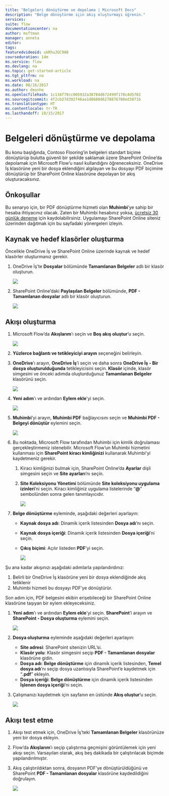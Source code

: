 ```yaml
---
title: "Belgeleri dönüştürme ve depolama | Microsoft Docs"
description: "Belge dönüştürme için akış oluşturmayı öğrenin."
services: 
suite: flow
documentationcenter: na
author: msftman
manager: anneta
editor: 
tags: 
featuredvideoid: ukRhuJGC9A0
courseduration: 14m
ms.service: flow
ms.devlang: na
ms.topic: get-started-article
ms.tgt_pltfrm: na
ms.workload: na
ms.date: 08/16/2017
ms.author: deonhe
ms.openlocfilehash: 1c134f70cc065932a38784d672499f178c4d5702
ms.sourcegitcommit: 4f2cb27d392f46aa1d8680d6278876780ed3871b
ms.translationtype: HT
ms.contentlocale: tr-TR
ms.lasthandoff: 10/15/2017
---
```

# <a name="convert-and-store-documents"></a>Belgeleri dönüştürme ve depolama
Bu konu başlığında, Contoso Flooring’in belgeleri standart biçime dönüştürüp bulutta güvenli bir şekilde saklamak üzere SharePoint Online’da depolamak için Microsoft Flow’u nasıl kullandığını öğreneceksiniz. OneDrive İş klasörüne yeni bir dosya eklendiğini algılayan ve bu dosyayı PDF biçimine dönüştürüp bir SharePoint Online klasörüne depolayan bir akış oluşturacaksınız. 

## <a name="prerequisites"></a>Önkoşullar
Bu senaryo için, bir PDF dönüştürme hizmeti olan **Muhimbi**’ye sahip bir hesaba ihtiyacınız olacak. Zaten bir Muhimbi hesabınız yoksa, [ücretsiz 30 günlük deneme](http://www.muhimbi.com/Products/PDF-Converter-for-SharePoint/Products-PDF-Converter-for-SharePoint-Free-Trial.aspx) için kaydolabilirsiniz. Uygulamayı SharePoint Online siteniz üzerinden dağıtmak için bu sayfadaki yönergeleri izleyin. 

## <a name="create-the-source-and-target-folders"></a>Kaynak ve hedef klasörler oluşturma
Öncelikle OneDrive İş ve SharePoint Online üzerinde kaynak ve hedef klasörler oluşturmanız gerekir. 

1. OneDrive İş’te **Dosyalar** bölümünde **Tamamlanan Belgeler** adlı bir klasör oluşturun. 
   
    ![](./media/learning-create-pdf/onedrive-folder.png)
2. SharePoint Online’daki **Paylaşılan Belgeler** bölümünde, **PDF - Tamamlanan dosyalar** adlı bir klasör oluşturun. 
   
    ![](./media/learning-create-pdf/sharepoint-folder.png)

## <a name="create-the-flow"></a>Akışı oluşturma
1. Microsoft Flow’da **Akışlarım**’ı seçin ve **Boş akış oluştur**’u seçin. 
   
    ![](./media/learning-create-pdf/create-blank-flow.png)
2. **Yüzlerce bağlantı ve tetikleyiciyi arayın** seçeneğini belirleyin.
3. **OneDrive**’ı arayın, **OneDrive İş**’i seçin ve daha sonra **OneDrive İş - Bir dosya oluşturulduğunda** tetikleyicisini seçin. **Klasör** içinde, klasör simgesini ve önceki adımda oluşturduğunuz **Tamamlanan Belgeler** klasörünü seçin. 
   
    ![](./media/learning-create-pdf/onedrive-trigger.png)
4. **Yeni adım**'ı ve ardından **Eylem ekle**'yi seçin. 
   
    ![](./media/learning-create-pdf/new-action.png)
5. **Muhimbi**’yi arayın, **Muhimbi PDF** bağlayıcısını seçin ve **Muhimbi PDF - Belgeyi dönüştür** eylemini seçin.
   
    ![](./media/learning-create-pdf/muhimbi-action.png)
6. Bu noktada, Microsoft Flow tarafından Muhimbi için kimlik doğrulaması gerçekleştirmeniz istenebilir. Microsoft Flow’un Muhimbi hizmetini kullanması için **SharePoint kiracı kimliğinizi** kullanarak Muhimbi’yi kaydetmeniz gerekir. 
   
   1. Kiracı kimliğinizi bulmak için, SharePoint Online’da **Ayarlar** dişli simgesini seçin ve **Site ayarları**’nı seçin.
   2. **Site Koleksiyonu Yönetimi** bölümünde **Site koleksiyonu uygulama izinleri**’ni seçin. Kiracı kimliğiniz uygulama listelerinde “**@**” sembolünden sonra gelen tanımlayıcıdır. 
      
       ![](./media/learning-create-pdf/tenant-id.png)
7. **Belge dönüştürme** eyleminde, aşağıdaki değerleri ayarlayın:
   
   * **Kaynak dosya adı**: Dinamik içerik listesinden **Dosya adı**’nı seçin.
   * **Kaynak dosya içeriği**: Dinamik içerik listesinden **Dosya içeriği**’ni seçin.
   * **Çıkış biçimi**: Açılır listeden **PDF**’yi seçin.
     
     ![](./media/learning-create-pdf/muhimbi-configuration.png)

Şu ana kadar akışınızı aşağıdaki adımlarla yapılandırdınız: 

1. Belirli bir OneDrive İş klasörüne yeni bir dosya eklendiğinde akış tetiklenir 
2. Muhimbi hizmeti bu dosyayı PDF’ye dönüştürür. 

Son adım için, PDF belgesini ekibin erişebileceği bir SharePoint Online klasörüne taşıyan bir eylem ekleyeceksiniz.  

1. **Yeni adım**'ı ve ardından **Eylem ekle**'yi seçin.  **SharePoint**’i arayın ve **SharePoint - Dosya oluşturma** eylemini seçin. 
   
    ![](./media/learning-create-pdf/sharepoint-create-file.png)
2. **Dosya oluşturma** eyleminde aşağıdaki değerleri ayarlayın:
   
   * **Site adresi**: SharePoint sitenizin URL’si.  
   * **Klasör yolu**: Klasör simgesini seçip **PDF - Tamamlanan dosyalar** klasörüne gidin.
   * **Dosya adı**: **Belge dönüştürme** için dinamik içerik listesinden, **Temel dosya adı**’nı seçip dosya uzantısıyla SharePoint’e kaydetmek için “**.pdf**” ekleyin. 
   * **Dosya içeriği**: **Belge dönüştürme** için dinamik içerik listesinden **İşlenen dosya içeriği**’ni seçin.
3. Çalışmanızı kaydetmek için sayfanın en üstünde **Akış oluştur**’u seçin.
   
    ![](./media/learning-create-pdf/sharepoint-configure-file.png)

## <a name="test-the-flow"></a>Akışı test etme
1. Akışı test etmek için, OneDrive İş’teki **Tamamlanan Belgeler** klasörünüze yeni bir dosya ekleyin. 
2. Flow’da **Akışlarım**’ı seçip çalıştırma geçmişini görüntülemek için yeni akışı seçin. Varsayılan olarak, akış beş dakikada bir çalıştırılacak biçimde yapılandırılmıştır. 
3. Akış çalıştırıldıktan sonra, dosyanın PDF’ye dönüştürüldüğünü ve SharePoint **PDF - Tamamlanan dosyalar** klasörüne kaydedildiğini doğrulayın. 
   
    ![](./media/learning-create-pdf/test-the-flow.png)

